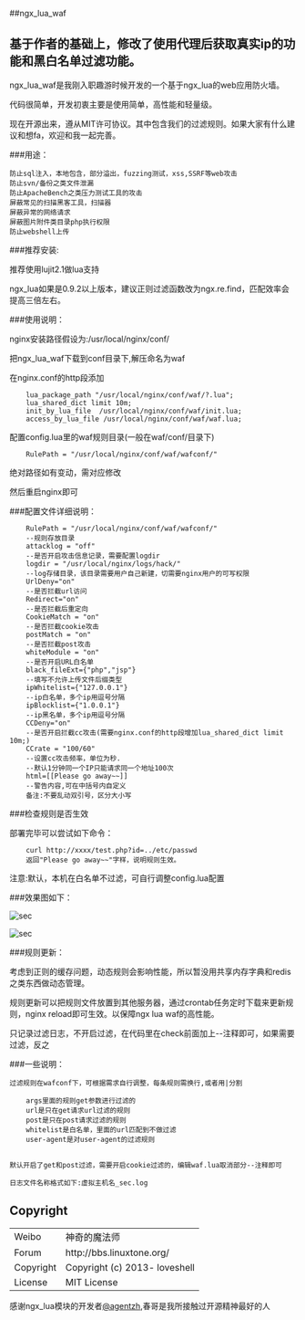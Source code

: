 ##ngx_lua_waf

##  基于作者的基础上，修改了使用代理后获取真实ip的功能和黑白名单过滤功能。
ngx_lua_waf是我刚入职趣游时候开发的一个基于ngx_lua的web应用防火墙。

代码很简单，开发初衷主要是使用简单，高性能和轻量级。

现在开源出来，遵从MIT许可协议。其中包含我们的过滤规则。如果大家有什么建议和想fa，欢迎和我一起完善。

###用途：
    	
	防止sql注入，本地包含，部分溢出，fuzzing测试，xss,SSRF等web攻击
	防止svn/备份之类文件泄漏
	防止ApacheBench之类压力测试工具的攻击
	屏蔽常见的扫描黑客工具，扫描器
	屏蔽异常的网络请求
	屏蔽图片附件类目录php执行权限
	防止webshell上传

###推荐安装:

推荐使用lujit2.1做lua支持

ngx_lua如果是0.9.2以上版本，建议正则过滤函数改为ngx.re.find，匹配效率会提高三倍左右。


###使用说明：

nginx安装路径假设为:/usr/local/nginx/conf/

把ngx_lua_waf下载到conf目录下,解压命名为waf

在nginx.conf的http段添加

		lua_package_path "/usr/local/nginx/conf/waf/?.lua";
        lua_shared_dict limit 10m;
        init_by_lua_file  /usr/local/nginx/conf/waf/init.lua; 
    	access_by_lua_file /usr/local/nginx/conf/waf/waf.lua;

配置config.lua里的waf规则目录(一般在waf/conf/目录下)

        RulePath = "/usr/local/nginx/conf/waf/wafconf/"

绝对路径如有变动，需对应修改

然后重启nginx即可


###配置文件详细说明：

    	RulePath = "/usr/local/nginx/conf/waf/wafconf/"
        --规则存放目录
        attacklog = "off"
        --是否开启攻击信息记录，需要配置logdir
        logdir = "/usr/local/nginx/logs/hack/"
        --log存储目录，该目录需要用户自己新建，切需要nginx用户的可写权限
        UrlDeny="on"
        --是否拦截url访问
        Redirect="on"
        --是否拦截后重定向
        CookieMatch = "on"
        --是否拦截cookie攻击
        postMatch = "on" 
        --是否拦截post攻击
        whiteModule = "on" 
        --是否开启URL白名单
        black_fileExt={"php","jsp"}
        --填写不允许上传文件后缀类型
        ipWhitelist={"127.0.0.1"}
        --ip白名单，多个ip用逗号分隔
        ipBlocklist={"1.0.0.1"}
        --ip黑名单，多个ip用逗号分隔
        CCDeny="on"
        --是否开启拦截cc攻击(需要nginx.conf的http段增加lua_shared_dict limit 10m;)
        CCrate = "100/60"
        --设置cc攻击频率，单位为秒.
        --默认1分钟同一个IP只能请求同一个地址100次
        html=[[Please go away~~]]
        --警告内容,可在中括号内自定义
        备注:不要乱动双引号，区分大小写
        
###检查规则是否生效

部署完毕可以尝试如下命令：        
  
        curl http://xxxx/test.php?id=../etc/passwd
        返回"Please go away~~"字样，说明规则生效。

注意:默认，本机在白名单不过滤，可自行调整config.lua配置


###效果图如下：

![sec](http://i.imgur.com/wTgOcm2.png)

![sec](http://i.imgur.com/DqU30au.png)

###规则更新：

考虑到正则的缓存问题，动态规则会影响性能，所以暂没用共享内存字典和redis之类东西做动态管理。

规则更新可以把规则文件放置到其他服务器，通过crontab任务定时下载来更新规则，nginx reload即可生效。以保障ngx lua waf的高性能。

只记录过滤日志，不开启过滤，在代码里在check前面加上--注释即可，如果需要过滤，反之

###一些说明：

	过滤规则在wafconf下，可根据需求自行调整，每条规则需换行,或者用|分割
	
		args里面的规则get参数进行过滤的
		url是只在get请求url过滤的规则		
		post是只在post请求过滤的规则		
		whitelist是白名单，里面的url匹配到不做过滤		
		user-agent是对user-agent的过滤规则
	

	默认开启了get和post过滤，需要开启cookie过滤的，编辑waf.lua取消部分--注释即可
	
	日志文件名称格式如下:虚拟主机名_sec.log


## Copyright

<table>
  <tr>
    <td>Weibo</td><td>神奇的魔法师</td>
  </tr>
  <tr>
    <td>Forum</td><td>http://bbs.linuxtone.org/</td>
  </tr>
  <tr>
    <td>Copyright</td><td>Copyright (c) 2013- loveshell</td>
  </tr>
  <tr>
    <td>License</td><td>MIT License</td>
  </tr>
</table>
	
感谢ngx_lua模块的开发者[@agentzh](https://github.com/agentzh/),春哥是我所接触过开源精神最好的人
